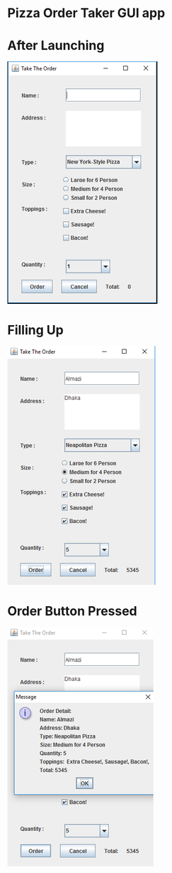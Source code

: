 # Pizza Order Taker GUI app

# After Launching
![center](https://github.com/Almazi/TopUp-IT-Java/blob/master/GUI/src/_1_Swing_Basic/PizzaOrder%20-%20Blank.png "After Opening")

# Filling Up
![Alt text](https://github.com/Almazi/TopUp-IT-Java/blob/master/GUI/src/_1_Swing_Basic/PizzaOrder%20-%20Filling%20Up.png "Filling Up")

# Order Button Pressed
![Alt text](https://github.com/Almazi/TopUp-IT-Java/blob/master/GUI/src/_1_Swing_Basic/PizzaOrder%20-%20After%20Order%20Pressed.png "Order Button Pressed")
